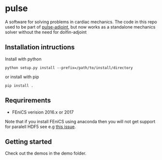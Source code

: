 # pulse
A software for solving problems in cardiac mechanics.
The code in this repo used to be part of [pulse-adjoint](https://bitbucket.org/finsberg/pulse_adjoint), but now works as a standalone mechanics solver without the need for dolfin-adjoint

## Installation intructions
Install with python
```
python setup.py install --prefix=/path/to/install/directory
```
or install with pip
```
pip install .
```

## Requrirements
* FEniCS verision 2016.x or 2017

Note that if you install FEniCS using anaconda then you will not get support for paralell HDF5
see e.g [this issue](https://github.com/conda-forge/hdf5-feedstock/issues/51).

## Getting started
Check out the demos in the demo folder.


